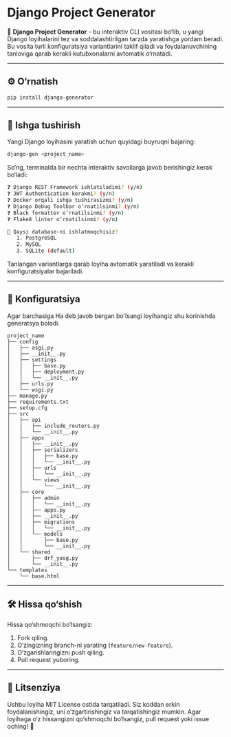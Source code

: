 # Django Project Generator

🚀 **Django Project Generator** - bu interaktiv CLI vositasi bo‘lib, u yangi Django loyihalarini tez va soddalashtirilgan
tarzda yaratishga yordam beradi. Bu vosita turli konfiguratsiya variantlarini taklif qiladi va foydalanuvchining
tanloviga qarab kerakli kutubxonalarni avtomatik o‘rnatadi.

---

## ⚙️ O‘rnatish

```bash
pip install django-generator
```

---

## 🚀 Ishga tushirish

Yangi Django loyihasini yaratish uchun quyidagi buyruqni bajaring:

```bash
django-gen <project_name>
```

So‘ng, terminalda bir nechta interaktiv savollarga javob berishingiz kerak bo‘ladi:

```bash
❓ Django REST Framework ishlatiladimi? (y/n)
❓ JWT Authentication kerakmi? (y/n)
❓ Docker orqali ishga tushirasizmi? (y/n)
❓ Django Debug Toolbar o‘rnatilsinmi? (y/n)
❓ Black formatter o‘rnatilsinmi? (y/n)
❓ Flake8 linter o‘rnatilsinmi? (y/n)

🔹 Qaysi database-ni ishlatmoqchisiz?
   1. PostgreSQL
   2. MySQL
   3. SQLite (default)
```

Tanlangan variantlarga qarab loyiha avtomatik yaratiladi va kerakli konfiguratsiyalar bajariladi.

---

## 🔧 Konfiguratsiya

Agar barchasiga Ha deb javob bergan bo'lsangi loyihangiz shu korinishda generatsya boladi.

```
project_name
├── config
│   ├── asgi.py
│   ├── __init__.py
│   ├── settings
│   │   ├── base.py
│   │   ├── deployment.py
│   │   └── __init__.py
│   ├── urls.py
│   └── wsgi.py
├── manage.py
├── requirements.txt
├── setup.cfg
├── src
│   ├── api
│   │   ├── include_routers.py
│   │   └── __init__.py
│   ├── apps
│   │   ├── __init__.py
│   │   ├── serializers
│   │   │   ├── base.py
│   │   │   └── __init__.py
│   │   ├── urls
│   │   │   └── __init__.py
│   │   └── views
│   │       └── __init__.py
│   ├── core
│   │   ├── admin
│   │   │   └── __init__.py
│   │   ├── apps.py
│   │   ├── __init__.py
│   │   ├── migrations
│   │   │   └── __init__.py
│   │   └── models
│   │       ├── base.py
│   │       └── __init__.py
│   └── shared
│       ├── drf_yasg.py
│       └── __init__.py
└── templates
    └── base.html
```

---

## 🛠 Hissa qo‘shish

Hissa qo‘shmoqchi bo‘lsangiz:

1. Fork qiling.
2. O‘zingizning branch-ni yarating (`feature/new-feature`).
3. O‘zgarishlaringizni push qiling.
4. Pull request yuboring.

---

## 📄 Litsenziya

Ushbu loyiha MIT License ostida tarqatiladi. Siz koddan erkin foydalanishingiz, uni o‘zgartirishingiz va tarqatishingiz
mumkin. Agar loyihaga o‘z hissangizni qo‘shmoqchi bo‘lsangiz, pull request yoki issue oching! 🎉
